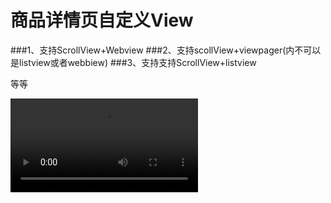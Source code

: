 # 商品详情页自定义View
###1、支持ScrollView+Webview 
###2、支持scollView+viewpager(内不可以是listview或者webbiew)
###3、支持支持ScrollView+listview

等等

<video src="../scrollview+viewpager.mp4"></video>